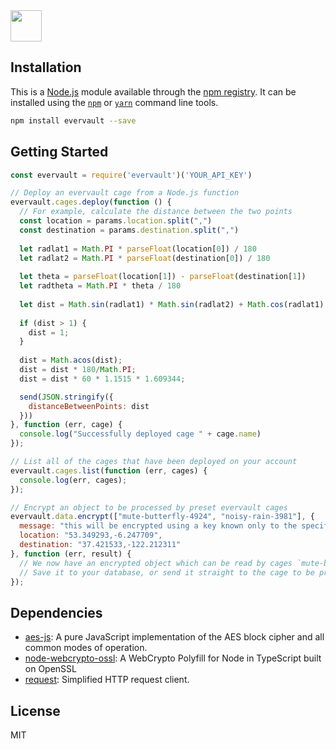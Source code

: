 
<img src="https://raw.githubusercontent.com/evervault/evervault-sdk/master/logo.png" height="50" />

## Installation

This is a [Node.js](https://nodejs.org/) module available through the
[npm registry](https://www.npmjs.com/). It can be installed using the
[`npm`](https://docs.npmjs.com/getting-started/installing-npm-packages-locally)
or
[`yarn`](https://yarnpkg.com/en/)
command line tools.

```sh
npm install evervault --save
```

## Getting Started
```node.js
const evervault = require('evervault')('YOUR_API_KEY')

// Deploy an evervault cage from a Node.js function
evervault.cages.deploy(function () {
  // For example, calculate the distance between the two points
  const location = params.location.split(",")
  const destination = params.destination.split(",")
  
  let radlat1 = Math.PI * parseFloat(location[0]) / 180
  let radlat2 = Math.PI * parseFloat(destination[0]) / 180
	
  let theta = parseFloat(location[1]) - parseFloat(destination[1])
  let radtheta = Math.PI * theta / 180
  
  let dist = Math.sin(radlat1) * Math.sin(radlat2) + Math.cos(radlat1) * Math.cos(radlat2) * Math.cos(radtheta)
  
  if (dist > 1) {
    dist = 1;
  }
  
  dist = Math.acos(dist);
  dist = dist * 180/Math.PI;
  dist = dist * 60 * 1.1515 * 1.609344;

  send(JSON.stringify({
    distanceBetweenPoints: dist
  }))
}, function (err, cage) {
  console.log("Successfully deployed cage " + cage.name)
});

// List all of the cages that have been deployed on your account
evervault.cages.list(function (err, cages) {
  console.log(err, cages);
});

// Encrypt an object to be processed by preset evervault cages
evervault.data.encrypt(["mute-butterfly-4924", "noisy-rain-3981"], {
  message: "this will be encrypted using a key known only to the specified evervault cages",
  location: "53.349293,-6.247709",
  destination: "37.421533,-122.212311"
}, function (err, result) {
  // We now have an encrypted object which can be read by cages `mute-butterfly-4924` and `noisy-rain-3981`
  // Save it to your database, or send it straight to the cage to be processed.
});

```

## Dependencies

- [aes-js](https://ghub.io/aes-js): A pure JavaScript implementation of the AES block cipher and all common modes of operation.
- [node-webcrypto-ossl](https://ghub.io/node-webcrypto-ossl): A WebCrypto Polyfill for Node in TypeScript built on OpenSSL
- [request](https://ghub.io/request): Simplified HTTP request client.


## License

MIT
